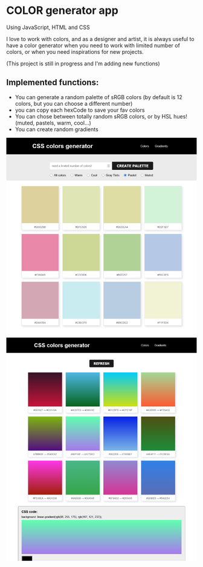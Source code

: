 # COLOR generator app
Using JavaScript, HTML and CSS

I love to work with colors, and as a designer and artist, it is always useful to have a color generator when you need to work with limited number of colors, or when you need inspirations for new projects.

(This project is still in progress and I'm adding new functions)

## Implemented functions:
- You can generate a random palette of sRGB colors (by default is 12 colors, but you can choose a different number)
- you can copy each hexCode to save your fav colors
- You can chose between totally random sRGB colors, or by HSL hues! (muted, pastels, warm, cool...)
- You can create random gradients

![Resultado](color_generator_pastels.png)
![Resultado](color_generator_gradients.png)

